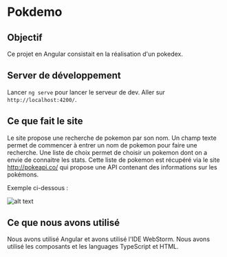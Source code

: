 # Pokdemo

## Objectif
Ce projet en Angular consistait en la réalisation d'un pokedex.

## Server de développement
Lancer `ng serve` pour lancer le serveur de dev. Aller sur `http://localhost:4200/`.

## Ce que fait le site
Le site propose une recherche de pokemon par son nom.
Un champ texte permet de commencer à entrer un nom de pokemon pour faire une recherche.
Une liste de choix permet de choisir un pokemon dont on a envie de connaitre les stats.
Cette liste de pokemon est récupéré via le site http://pokeapi.co/ qui propose une API contenant des informations sur les pokémons.

Exemple ci-dessous :

![alt text](https://github.com/ChibiMG/pokemon/blob/master/pokemon.PNG)

## Ce que nous avons utilisé
Nous avons utilisé Angular et avons utilisé l'IDE WebStorm. Nous avons utilisé les composants et les languages TypeScript et HTML.
